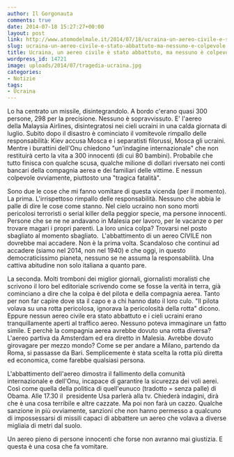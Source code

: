 ```yaml
---
author: Il Gorgonauta
comments: true
date: 2014-07-18 15:27:27+00:00
layout: post
link: http://www.atomodelmale.it/2014/07/18/ucraina-un-aereo-civile-e-stato-abbattuto-ma-nessuno-e-colpevole/
slug: ucraina-un-aereo-civile-e-stato-abbattuto-ma-nessuno-e-colpevole
title: Ucraina, un aereo civile è stato abbattuto, ma nessuno è colpevole
wordpress_id: 14721
image: uploads/2014/07/tragedia-ucraina.jpg
categories:
- Notizie
tags:
- Ucraina
---
```


Lo ha centrato un missile, disintegrandolo. A bordo c'erano quasi 300 persone, 298 per la precisione. Nessuno è sopravvissuto. E' l'aereo della Malaysia Airlines, disintegratosi nei cieli ucraini in una calda giornata di luglio. Subito dopo il disastro è cominciato il vomitevole rimpallo delle responsabilità: Kiev accusa Mosca e i separatisti filorussi, Mosca gli ucraini. Mentre i burattini dell'Onu chiedono "un'indagine internazionale" che non restituirà certo la vita a 300 innocenti (di cui 80 bambini). Probabile che tutto finisca con qualche scusa, qualche milione di dollari riversato nei conti bancari della compagnia aerea e dei familiari delle vittime. E nessun colpevole ovviamente, piuttosto una "tragica fatalità".

Sono due le cose che mi fanno vomitare di questa vicenda (per il momento). La prima. L'irrispettoso rimpallo delle responsabilità. Nessuno che abbia le palle di dire le cose come stanno. Nel cielo ucraino non sono morti pericolosi terroristi o serial killer della peggior specie, ma persone innocenti. Persone che se ne ne andavano in Malesia per lavoro, per le vacanze o per trovare magari i propri parenti. La loro unica colpa? Trovarsi nel posto sbagliato al momento sbagliato.  L'abbattimento di un aereo CIVILE non dovrebbe mai accadere. Non è la prima volta. Scandaloso che continui ad accadere (siamo nel 2014, non nel 1940) e che oggi, in questo democraticissimo pianeta, nessuno se ne assuma la responsabilità. Una cattiva abitudine non solo italiana a quanto pare.

La seconda. Molti tromboni dei miglior giornali, giornalisti moralisti che scrivono il loro bel editoriale scrivendo come se fosse la verità in terra, già cominciano a dire che la colpa è del pilota e della compagnia aerea. Tanto per non far capire dove sta il capo e a chi hanno dato il loro culo. "Il pilota volava su una rotta pericolosa, ignorava la pericolosità della rotta" dicono. Eppure nessun aereo civile era stato abbattuto e i cieli ucraini erano tranquillamente aperti al traffico aereo. Nessuno poteva immaginare un fatto simile. E perchè la compagnia aerea avrebbe dovuto una rotta diversa? L'aereo partiva da Amsterdam ed era diretto in Malesia. Avrebbe dovuto girovagare per mezzo mondo? Come se per andare a Milano, partendo da Roma, si passasse da Bari. Semplicemente è stata scelta la rotta più diretta ed economica, come farebbe qualsiasi persona.

L'abbattimento dell'aereo dimostra il fallimento della comunità internazionale e dell'Onu, incapace di garantire la sicurezza dei voli aerei. Così come quella della politica di quell'eunuco (tradotto = senza palle) di Obama. Alle 17.30 il  presidente Usa parlerà alla tv. Chiederà indagini, dirà che è una cosa terribile e altre cazzate. Ma poi non farà un cazzo. Qualche sanzione in più ovviamente, sanzioni che non hanno permesso a qualcuno di impossessarsi di missili capaci di abbattere un aereo che volava a diverse migliaia di metri dal suolo.

Un aereo pieno di persone innocenti che forse non avranno mai giustizia. E questa è una cosa che fa vomitare.
